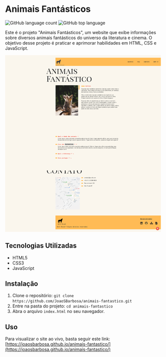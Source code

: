 # Animais Fantásticos

![GitHub language count](https://img.shields.io/github/languages/count/JoaoSBarbosa/animais-fantastico)
![GitHub top language](https://img.shields.io/github/languages/top/JoaoSBarbosa/animais-fantastico)


Este é o projeto "Animais Fantásticos", um website que exibe informações sobre diversos animais fantásticos do universo da literatura e cinema. O objetivo desse projeto é praticar e aprimorar habilidades em HTML, CSS e JavaScript.

![Captura de Tela do Projeto Bakcraft](./assets/img/screenshot.png)


## Tecnologias Utilizadas

- HTML5
- CSS3
- JavaScript

## Instalação

1. Clone o repositório: `git clone https://github.com/JoaoSBarbosa/animais-fantastico.git`
2. Entre na pasta do projeto: `cd animais-fantastico`
3. Abra o arquivo `index.html` no seu navegador.

## Uso

Para visualizar o site ao vivo, basta seguir este link: [https://joaosbarbosa.github.io/animais-fantastico/](https://joaosbarbosa.github.io/animais-fantastico/)

